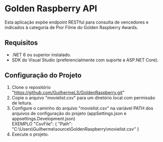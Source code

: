 # Golden Raspberry API

Esta aplicação expõe endpoint RESTful para consulta de vencedores e indicados à categoria de Pior Filme do Golden Raspberry Awards.

## Requisitos
- .NET 6 ou superior instalado.
- SDK do Visual Studio (preferencialmente com suporte a ASP.NET Core).

## Configuração do Projeto
1. Clone o repositório "https://github.com/GuilhermeLS/GoldenRaspberry.git"
2. Copie o arquivo "movielist.csv" para um diretório local com permissão de leitura.   
3. Configure o caminho do arquivo "movielist.csv" na variável PATH dos arquivos de configuração do projeto (appSettings.json e appsettings.Development.json)   
EXEMPLO
  "CsvFile": {
    "Path": "C:\\Users\\Guilherme\\source\\GoldenRaspberry\\movielist.csv"
  }
4. Execute o projeto.
